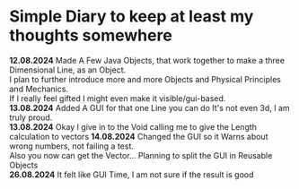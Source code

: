 # Simple Diary to keep at least my thoughts somewhere
**12.08.2024** Made A Few Java Objects, that work together to make a three Dimensional Line, 
as an Object.  
I plan to further introduce more and more Objects and Physical Principles and Mechanics.  
If I really feel gifted I might even make it visible/gui-based.  
**13.08.2024** Added A GUI for that one Line you can do
It's not even 3d, I am truly proud.  
**13.08.2024** Okay I give in to the Void calling me to give the Length calculation to vectors
**14.08.2024** Changed the GUI so it Warns about wrong numbers, not failing a test.  
Also you now can get the Vector... Planning to split the GUI in Reusable Objects  
**26.08.2024** It felt like GUI Time, I am not sure if the result is good  
